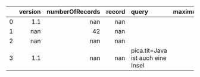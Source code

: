|    |   version |   numberOfRecords |   record | query                             |   maximumRecords | recordPacking   | recordSchema   |
|---:|----------:|------------------:|---------:|:----------------------------------|-----------------:|:----------------|:---------------|
|  0 |       1.1 |               nan |      nan |                                   |              nan |                 |                |
|  1 |     nan   |                42 |      nan |                                   |              nan |                 |                |
|  2 |     nan   |               nan |      nan |                                   |              nan |                 |                |
|  3 |       1.1 |               nan |      nan | pica.tit=Java ist auch eine Insel |               10 | xml             | marcxml        |